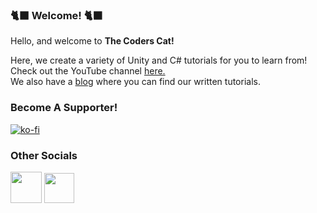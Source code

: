 ### 🐈‍⬛ Welcome! 🐈‍⬛
Hello, and welcome to **The Coders Cat!**

Here, we create a variety of Unity and C# tutorials for you to learn from!  
Check out the YouTube channel [here.](https://www.youtube.com/@TheCodersCat)   
We also have a [blog](https://thecoderscat.wordpress.com/) where you can find our written tutorials.

### Become A Supporter!
[![ko-fi](https://ko-fi.com/img/githubbutton_sm.svg)](https://ko-fi.com/H2H5P1C91)  

### Other Socials

[<img src="https://upload.wikimedia.org/wikipedia/commons/thumb/e/e7/Instagram_logo_2016.svg/2048px-Instagram_logo_2016.svg.png" style="height:50px">](https://www.instagram.com/thecoderscat_/)
[<img src="https://about.twitter.com/content/dam/about-twitter/x/brand-toolkit/logo-black.png.twimg.1920.png" style="height:48px">](https://twitter.com/TheCodersCat)

